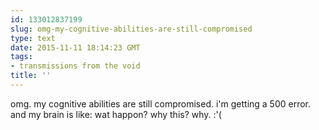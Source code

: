 ```yaml
---
id: 133012837199
slug: omg-my-cognitive-abilities-are-still-compromised
type: text
date: 2015-11-11 18:14:23 GMT
tags:
- transmissions from the void
title: ''
---
```

omg. my cognitive abilities are still compromised. i'm getting a 500 error. and my brain is like: wat happon? why this? why. :'(